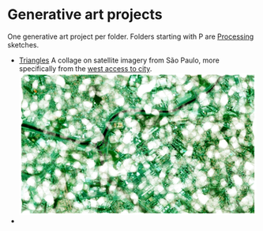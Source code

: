 # Generative art projects

One generative art project per folder. Folders starting with P are [Processing](processing.org) sketches.

* [Triangles](/PTriangles)
  A collage on satellite imagery from São Paulo, more specifically from the [west access to city](https://www.google.se/maps/@-23.5254695,-46.7478157,14.44z).
  ![SaoPaulo sketch](/PTriangles/out/small.jpg)
* 